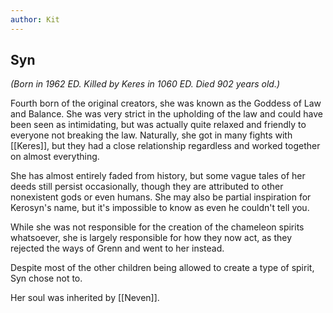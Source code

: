```yaml
---
author: Kit
---
```

## Syn 

*(Born in 1962 ED. Killed by Keres in 1060 ED. Died 902 years old.)*

Fourth born of the original creators, she was known as the Goddess of Law and Balance. She was very strict in the upholding of the law and could have been seen as intimidating, but was actually quite relaxed and friendly to everyone not breaking the law. Naturally, she got in many fights with [[Keres]], but they had a close relationship regardless and worked together on almost everything. 

She has almost entirely faded from history, but some vague tales of her deeds still persist occasionally, though they are attributed to other nonexistent gods or even humans. She may also be partial inspiration for Kerosyn's name, but it's impossible to know as even he couldn't tell you. 

While she was not responsible for the creation of the chameleon spirits whatsoever, she is largely responsible for how they now act, as they rejected the ways of Grenn and went to her instead. 

Despite most of the other children being allowed to create a type of spirit, Syn chose not to.

Her soul was inherited by [[Neven]].